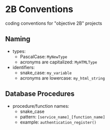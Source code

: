 # 2B Conventions

coding conventions for "objective 2B" projects

## Naming
- types: 
  - PascalCase: `MyNewType`
  - acronyms are capitalized: `MyHTMLType`
- identifiers: 
  - snake_case: `my_variable`
  - acronyms are lowercase: `my_html_string`

## Database Procedures

- procedure/function names: 
  - snake_case
  - pattern: `[service_name]_[function_name]` 
  - example: `authentication_register()`